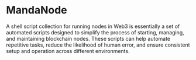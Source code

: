 # MandaNode
A shell script collection for running nodes in Web3 is essentially a set of automated scripts designed to simplify the process of starting, managing, and maintaining blockchain nodes. These scripts can help automate repetitive tasks, reduce the likelihood of human error, and ensure consistent setup and operation across different environments.
